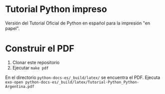 # Tutorial Python impreso

Versión del Tutorial Oficial de Python en español para la impresión "en papel".


# Construir el PDF

1. Clonar este repositorio
1. Ejecutar `make pdf`

En el directorio `python-docs-es/_build/latex/` se encuentra el PDF.
Ejecuta `exo-open python-docs-es/_build/latex/Tutorial-Python_Python-Argentina.pdf`
